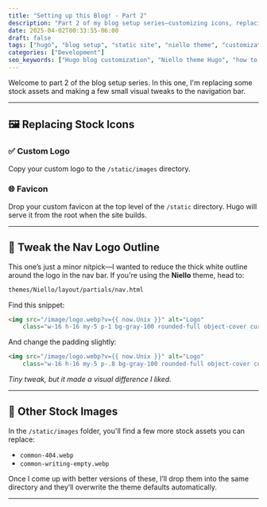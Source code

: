 ```yaml
---
title: "Setting up this Blog! - Part 2"
description: "Part 2 of my blog setup series—customizing icons, replacing stock images, and tweaking theme visuals in Hugo with the Niello theme."
date: 2025-04-02T00:33:55-06:00
draft: false
tags: ["hugo", "blog setup", "static site", "niello theme", "customization", "web dev"]
categories: ["Development"]
seo_keywords: ["Hugo blog customization", "Niello theme Hugo", "how to replace favicon in Hugo", "custom logo static site", "adjusting outline in Hugo theme", "static site setup tutorial"]
---
```


Welcome to part 2 of the blog setup series. In this one, I'm replacing some stock assets and making a few small visual tweaks to the navigation bar.

---

## 🖼️ Replacing Stock Icons

### ✅ Custom Logo

Copy your custom logo to the `/static/images` directory.

### 🌐 Favicon

Drop your custom favicon at the top level of the `/static` directory. Hugo will serve it from the root when the site builds.

---

## 🧪 Tweak the Nav Logo Outline

This one’s just a minor nitpick—I wanted to reduce the thick white outline around the logo in the nav bar. If you're using the **Niello** theme, head to:

```bash
themes/Niello/layout/partials/nav.html
```

Find this snippet:

```html
<img src="/image/logo.webp?v={{ now.Unix }}" alt="Logo"
    class="w-16 h-16 my-5 p-1 bg-gray-100 rounded-full object-cover cursor-pointer hover:scale-110" />
```

And change the padding slightly:

```html
<img src="/image/logo.webp?v={{ now.Unix }}" alt="Logo"
    class="w-16 h-16 my-5 p-.8 bg-gray-100 rounded-full object-cover cursor-pointer hover:scale-110" />
```

*Tiny tweak, but it made a visual difference I liked.*

---

## 📂 Other Stock Images

In the `/static/images` folder, you'll find a few more stock assets you can replace:

- `common-404.webp`
- `common-writing-empty.webp`

Once I come up with better versions of these, I’ll drop them into the same directory and they’ll overwrite the theme defaults automatically.

---
